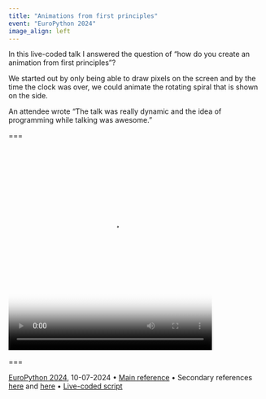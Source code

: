 ```yaml
---
title: "Animations from first principles"
event: "EuroPython 2024"
image_align: left
---
```


In this live-coded talk I answered the question of “how do you create an animation from first principles”?

We started out by only being able to draw pixels on the screen and by the time the clock was over, we could animate the rotating spiral that is shown on the side.

An attendee wrote “The talk was really dynamic and the idea of programming while talking was awesome.”

===

<video preload="metadata" width="400" height="400" poster="/blog/animating-a-rotating-spiral/_rotating.mp4.thumb.png" controls>
  <source src="/blog/animating-a-rotating-spiral/_rotating.mp4" type="video/mp4">
  A video animation of a colourful rotating spiral that keeps expanding and contracting and changing colour.
</video>

===

[EuroPython 2024](https://ep2024.europython.eu/session/animations-from-first-principles), 10-07-2024 • [Main reference](/blog/animations-from-first-principles-in-5-minutes) • Secondary references [here](/blog/more-animations-from-first-principles-in-5-minutes) and [here](/blog/animating-a-rotating-spiral) • [Live-coded script](https://github.com/mathspp/talks/blob/main/20240710_europython-animations-from-first-principles/talk.py)
